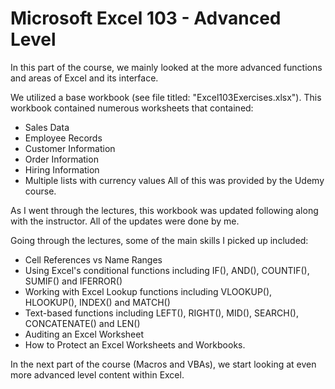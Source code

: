 # Microsoft Excel 103 - Advanced Level

In this part of the course, we mainly looked at the more advanced functions and areas of Excel and its interface.

We utilized a base workbook (see file titled: "Excel103Exercises.xlsx"). This workbook contained numerous worksheets that contained:
  - Sales Data
  - Employee Records
  - Customer Information
  - Order Information
  - Hiring Information
  - Multiple lists with currency values
All of this was provided by the Udemy course.

As I went through the lectures, this workbook was updated following along with the instructor. All of the updates were done by me.

Going through the lectures, some of the main skills I picked up included:
  - Cell References vs Name Ranges
  - Using Excel's conditional functions including IF(), AND(), COUNTIF(), SUMIF() and IFERROR()
  - Working with Excel Lookup functions including VLOOKUP(), HLOOKUP(), INDEX() and MATCH()
  - Text-based functions including LEFT(), RIGHT(), MID(), SEARCH(), CONCATENATE() and LEN()
  - Auditing an Excel Worksheet
  - How to Protect an Excel Worksheets and Workbooks.

In the next part of the course (Macros and VBAs), we start looking at even more advanced level content within Excel.
